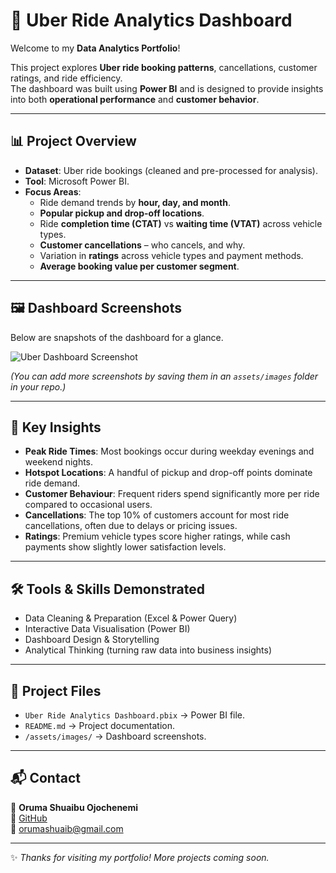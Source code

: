 # 🚖 Uber Ride Analytics Dashboard

Welcome to my **Data Analytics Portfolio**!  

This project explores **Uber ride booking patterns**, cancellations, customer ratings, and ride efficiency.  
The dashboard was built using **Power BI** and is designed to provide insights into both **operational performance** and **customer behavior**.  

---

## 📊 Project Overview
- **Dataset**: Uber ride bookings (cleaned and pre-processed for analysis).  
- **Tool**: Microsoft Power BI.  
- **Focus Areas**:
  - Ride demand trends by **hour, day, and month**.
  - **Popular pickup and drop-off locations**.
  - Ride **completion time (CTAT)** vs **waiting time (VTAT)** across vehicle types.
  - **Customer cancellations** – who cancels, and why.
  - Variation in **ratings** across vehicle types and payment methods.
  - **Average booking value per customer segment**.

---

## 🖼️ Dashboard Screenshots
Below are snapshots of the dashboard for a glance.  

![Uber Dashboard Screenshot](assets/images/uber-dashboard.png)

*(You can add more screenshots by saving them in an `assets/images` folder in your repo.)*

---

## 🚀 Key Insights
- **Peak Ride Times**: Most bookings occur during weekday evenings and weekend nights.  
- **Hotspot Locations**: A handful of pickup and drop-off points dominate ride demand.  
- **Customer Behaviour**: Frequent riders spend significantly more per ride compared to occasional users.  
- **Cancellations**: The top 10% of customers account for most ride cancellations, often due to delays or pricing issues.  
- **Ratings**: Premium vehicle types score higher ratings, while cash payments show slightly lower satisfaction levels.  

---

## 🛠️ Tools & Skills Demonstrated
- Data Cleaning & Preparation (Excel & Power Query)  
- Interactive Data Visualisation (Power BI)  
- Dashboard Design & Storytelling  
- Analytical Thinking (turning raw data into business insights)  

---

## 📂 Project Files
- `Uber Ride Analytics Dashboard.pbix` → Power BI file.  
- `README.md` → Project documentation.  
- `/assets/images/` → Dashboard screenshots.  

---

## 📬 Contact
👤 **Oruma Shuaibu Ojochenemi**  
🔗 [GitHub](https://github.com/orumaa)  
📧 orumashuaib@gmail.com 

---

✨ *Thanks for visiting my portfolio! More projects coming soon.*
 


